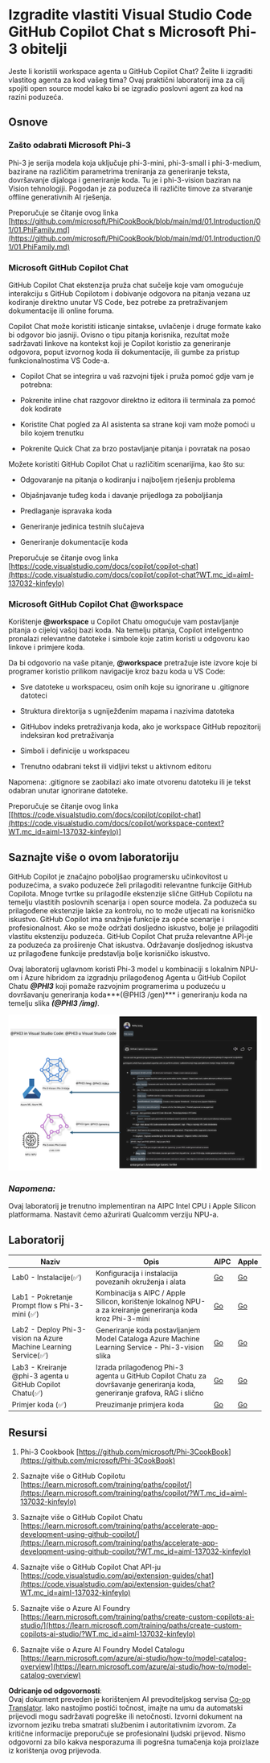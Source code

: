 <!--
CO_OP_TRANSLATOR_METADATA:
{
  "original_hash": "00b7a699de8ac405fa821f4c0f7fc0ab",
  "translation_date": "2025-05-09T19:18:02+00:00",
  "source_file": "md/02.Application/02.Code/Phi3/VSCodeExt/README.md",
  "language_code": "hr"
}
-->
# **Izgradite vlastiti Visual Studio Code GitHub Copilot Chat s Microsoft Phi-3 obitelji**

Jeste li koristili workspace agenta u GitHub Copilot Chat? Želite li izgraditi vlastitog agenta za kod vašeg tima? Ovaj praktični laboratorij ima za cilj spojiti open source model kako bi se izgradio poslovni agent za kod na razini poduzeća.

## **Osnove**

### **Zašto odabrati Microsoft Phi-3**

Phi-3 je serija modela koja uključuje phi-3-mini, phi-3-small i phi-3-medium, bazirane na različitim parametrima treniranja za generiranje teksta, dovršavanje dijaloga i generiranje koda. Tu je i phi-3-vision baziran na Vision tehnologiji. Pogodan je za poduzeća ili različite timove za stvaranje offline generativnih AI rješenja.

Preporučuje se čitanje ovog linka [https://github.com/microsoft/PhiCookBook/blob/main/md/01.Introduction/01/01.PhiFamily.md](https://github.com/microsoft/PhiCookBook/blob/main/md/01.Introduction/01/01.PhiFamily.md)

### **Microsoft GitHub Copilot Chat**

GitHub Copilot Chat ekstenzija pruža chat sučelje koje vam omogućuje interakciju s GitHub Copilotom i dobivanje odgovora na pitanja vezana uz kodiranje direktno unutar VS Code, bez potrebe za pretraživanjem dokumentacije ili online foruma.

Copilot Chat može koristiti isticanje sintakse, uvlačenje i druge formate kako bi odgovor bio jasniji. Ovisno o tipu pitanja korisnika, rezultat može sadržavati linkove na kontekst koji je Copilot koristio za generiranje odgovora, poput izvornog koda ili dokumentacije, ili gumbe za pristup funkcionalnostima VS Code-a.

- Copilot Chat se integrira u vaš razvojni tijek i pruža pomoć gdje vam je potrebna:

- Pokrenite inline chat razgovor direktno iz editora ili terminala za pomoć dok kodirate

- Koristite Chat pogled za AI asistenta sa strane koji vam može pomoći u bilo kojem trenutku

- Pokrenite Quick Chat za brzo postavljanje pitanja i povratak na posao

Možete koristiti GitHub Copilot Chat u različitim scenarijima, kao što su:

- Odgovaranje na pitanja o kodiranju i najboljem rješenju problema

- Objašnjavanje tuđeg koda i davanje prijedloga za poboljšanja

- Predlaganje ispravaka koda

- Generiranje jedinica testnih slučajeva

- Generiranje dokumentacije koda

Preporučuje se čitanje ovog linka [https://code.visualstudio.com/docs/copilot/copilot-chat](https://code.visualstudio.com/docs/copilot/copilot-chat?WT.mc_id=aiml-137032-kinfeylo)

###  **Microsoft GitHub Copilot Chat @workspace**

Korištenje **@workspace** u Copilot Chatu omogućuje vam postavljanje pitanja o cijeloj vašoj bazi koda. Na temelju pitanja, Copilot inteligentno pronalazi relevantne datoteke i simbole koje zatim koristi u odgovoru kao linkove i primjere koda.

Da bi odgovorio na vaše pitanje, **@workspace** pretražuje iste izvore koje bi programer koristio prilikom navigacije kroz bazu koda u VS Code:

- Sve datoteke u workspaceu, osim onih koje su ignorirane u .gitignore datoteci

- Struktura direktorija s ugniježđenim mapama i nazivima datoteka

- GitHubov indeks pretraživanja koda, ako je workspace GitHub repozitorij indeksiran kod pretraživanja

- Simboli i definicije u workspaceu

- Trenutno odabrani tekst ili vidljivi tekst u aktivnom editoru

Napomena: .gitignore se zaobilazi ako imate otvorenu datoteku ili je tekst odabran unutar ignorirane datoteke.

Preporučuje se čitanje ovog linka [[https://code.visualstudio.com/docs/copilot/copilot-chat](https://code.visualstudio.com/docs/copilot/workspace-context?WT.mc_id=aiml-137032-kinfeylo)]

## **Saznajte više o ovom laboratoriju**

GitHub Copilot je značajno poboljšao programersku učinkovitost u poduzećima, a svako poduzeće želi prilagoditi relevantne funkcije GitHub Copilota. Mnoge tvrtke su prilagodile ekstenzije slične GitHub Copilotu na temelju vlastitih poslovnih scenarija i open source modela. Za poduzeća su prilagođene ekstenzije lakše za kontrolu, no to može utjecati na korisničko iskustvo. GitHub Copilot ima snažnije funkcije za opće scenarije i profesionalnost. Ako se može održati dosljedno iskustvo, bolje je prilagoditi vlastitu ekstenziju poduzeća. GitHub Copilot Chat pruža relevantne API-je za poduzeća za proširenje Chat iskustva. Održavanje dosljednog iskustva uz prilagođene funkcije predstavlja bolje korisničko iskustvo.

Ovaj laboratorij uglavnom koristi Phi-3 model u kombinaciji s lokalnim NPU-om i Azure hibridom za izgradnju prilagođenog Agenta u GitHub Copilot Chatu ***@PHI3*** koji pomaže razvojnim programerima u poduzeću u dovršavanju generiranja koda***(@PHI3 /gen)*** i generiranju koda na temelju slika ***(@PHI3 /img)***.

![PHI3](../../../../../../../translated_images/cover.410a18b85555fad4ca8bfb8f0b1776a96ae7f8eae1132b8f0c09d4b92b8e3365.hr.png)

### ***Napomena:*** 

Ovaj laboratorij je trenutno implementiran na AIPC Intel CPU i Apple Silicon platformama. Nastavit ćemo ažurirati Qualcomm verziju NPU-a.

## **Laboratorij**

| Naziv | Opis | AIPC | Apple |
| ------------ | ----------- | -------- |-------- |
| Lab0 - Instalacije(✅) | Konfiguracija i instalacija povezanih okruženja i alata | [Go](./HOL/AIPC/01.Installations.md) |[Go](./HOL/Apple/01.Installations.md) |
| Lab1 - Pokretanje Prompt flow s Phi-3-mini (✅) | Kombinacija s AIPC / Apple Silicon, korištenje lokalnog NPU-a za kreiranje generiranja koda kroz Phi-3-mini | [Go](./HOL/AIPC/02.PromptflowWithNPU.md) |  [Go](./HOL/Apple/02.PromptflowWithMLX.md) |
| Lab2 - Deploy Phi-3-vision na Azure Machine Learning Service(✅) | Generiranje koda postavljanjem Model Cataloga Azure Machine Learning Service - Phi-3-vision slika | [Go](./HOL/AIPC/03.DeployPhi3VisionOnAzure.md) |[Go](./HOL/Apple/03.DeployPhi3VisionOnAzure.md) |
| Lab3 - Kreiranje @phi-3 agenta u GitHub Copilot Chatu(✅)  | Izrada prilagođenog Phi-3 agenta u GitHub Copilot Chatu za dovršavanje generiranja koda, generiranje grafova, RAG i slično | [Go](./HOL/AIPC/04.CreatePhi3AgentInVSCode.md) | [Go](./HOL/Apple/04.CreatePhi3AgentInVSCode.md) |
| Primjer koda (✅)  | Preuzimanje primjera koda | [Go](../../../../../../../code/07.Lab/01/AIPC) | [Go](../../../../../../../code/07.Lab/01/Apple) |

## **Resursi**

1. Phi-3 Cookbook [https://github.com/microsoft/Phi-3CookBook](https://github.com/microsoft/Phi-3CookBook)

2. Saznajte više o GitHub Copilotu [https://learn.microsoft.com/training/paths/copilot/](https://learn.microsoft.com/training/paths/copilot/?WT.mc_id=aiml-137032-kinfeylo)

3. Saznajte više o GitHub Copilot Chatu [https://learn.microsoft.com/training/paths/accelerate-app-development-using-github-copilot/](https://learn.microsoft.com/training/paths/accelerate-app-development-using-github-copilot/?WT.mc_id=aiml-137032-kinfeylo)

4. Saznajte više o GitHub Copilot Chat API-ju [https://code.visualstudio.com/api/extension-guides/chat](https://code.visualstudio.com/api/extension-guides/chat?WT.mc_id=aiml-137032-kinfeylo)

5. Saznajte više o Azure AI Foundry [https://learn.microsoft.com/training/paths/create-custom-copilots-ai-studio/](https://learn.microsoft.com/training/paths/create-custom-copilots-ai-studio/?WT.mc_id=aiml-137032-kinfeylo)

6. Saznajte više o Azure AI Foundry Model Catalogu [https://learn.microsoft.com/azure/ai-studio/how-to/model-catalog-overview](https://learn.microsoft.com/azure/ai-studio/how-to/model-catalog-overview)

**Odricanje od odgovornosti**:  
Ovaj dokument preveden je korištenjem AI prevoditeljskog servisa [Co-op Translator](https://github.com/Azure/co-op-translator). Iako nastojimo postići točnost, imajte na umu da automatski prijevodi mogu sadržavati pogreške ili netočnosti. Izvorni dokument na izvornom jeziku treba smatrati službenim i autoritativnim izvorom. Za kritične informacije preporučuje se profesionalni ljudski prijevod. Nismo odgovorni za bilo kakva nesporazuma ili pogrešna tumačenja koja proizlaze iz korištenja ovog prijevoda.